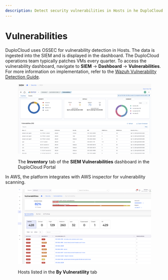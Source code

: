 ```yaml
---
description: Detect security vulnerabilities in Hosts in he DuploCloud Portal
---
```


# Vulnerabilities

DuploCloud uses OSSEC for vulnerability detection in Hosts. The data is ingested into the SIEM and is displayed in the dashboard. The DuploCloud operations team typically patches VMs every quarter. To access the vulnerability dashboard, navigate to **SIEM** -> **Dashboard** -> **Vulnerabilities**. For more information on implementation, refer to the [Wazuh Vulnerability Detection Guide](https://documentation.wazuh.com/3.9/user-manual/capabilities/vulnerability-detection.html).

<figure><img src="../../.gitbook/assets/image (401).png" alt=""><figcaption><p>The <strong>Inventory</strong> tab of the <strong>SIEM Vulnerabilities</strong> dashboard in the DuploCloud Portal</p></figcaption></figure>

In AWS, the platform integrates with AWS inspector for vulnerability scanning.

<figure><img src="../../.gitbook/assets/image (402).png" alt=""><figcaption><p>Hosts listed in the <strong>By Vulneratility</strong> tab</p></figcaption></figure>
